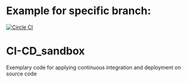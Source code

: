 # Example for specific branch:
[![Circle CI](https://circleci.com/gh/DerNeuburger/CI-CD_sandbox/tree/development.svg?style=svg&circle-token)](https://circleci.com/gh/DerNeuburger/CI-CD_sandbox/tree/development)

# CI-CD_sandbox

Exemplary code for applying continuous integration and deployment on source code
